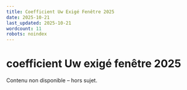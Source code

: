```yaml
---
title: Coefficient Uw Exigé Fenêtre 2025
date: 2025-10-21
last_updated: 2025-10-21
wordcount: 11
robots: noindex
---
```


# coefficient Uw exigé fenêtre 2025

Contenu non disponible – hors sujet.
